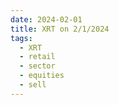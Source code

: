```yaml
---
date: 2024-02-01
title: XRT on 2/1/2024
tags: 
  - XRT
  - retail
  - sector
  - equities
  - sell
---
```

<div class="post">
<snapshot-grid 
    :reports="['2024/01/31/CTA/XRT', '2024/02/01/CTA/XRT', '2024/02/01/MTP/XRT']"
    chart="2024/02/01/Chart/XRT"
/>
<p>

</p>
<p>

</p>
</div>